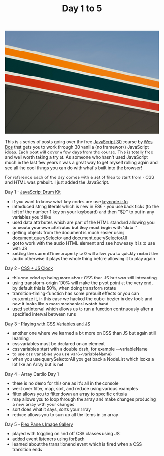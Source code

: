 ﻿---
title: Day 1 to 5
subTitle: JavaScript 30
category: "Learning"
cover: david-clarke-1342233-unsplash.jpg
---

![Unsplash](david-clarke-1342233-unsplash.jpg)

This is a series of posts going over the free [JavaScript 30](https://javascript30.com/) course by [Wes Bos](https://wesbos.com/) that gets you to work through 30 vanilla (no framework) JavaScript ideas. Each post will cover a few days from the course. This is totally free and well worth taking a try at. As someone who hasn't used JavaScript much in the last few years it was a great way to get myself rolling again and see all the cool things you can do with what's built into the browser!

For reference each of the day comes with a set of files to start from - CSS and HTML was prebuilt. I just added the JavaScript.

Day 1 - [JavaScript Drum Kit](https://demos.ahhhndre.ca/JavaScript30/01-JavaScript-Drum-Kit)

- if you want to know what key codes are use [keycode.info](https://keycode.info)
- introduced string literals which is new in ES6 - you use back ticks (to the left of the number 1 key on your keyboard) and then "\${}" to put in any variables you'd like
- used data attributes which are part of the HTML standard allowing you to create your own attributes but they must begin with "data-"
- getting objects from the document is much easier using document.querySelector and document.querySelectorAll
- got to work with the audio HTML element and see how easy it is to use with JS
- setting the currentTime property to 0 will allow you to quickly restart the audio otherwise it plays the whole thing before allowing it to play again

Day 2 - [CSS + JS Clock](https://demos.ahhhndre.ca/JavaScript30/02-JS-and-CSS-Clock)

- this one eded up being more about CSS then JS but was still interesting
- using transform-origin 100% will make the pivot point at the very end, by default this is 50%, when doing transform rotate
- transition-timing-function has some prebuilt effects or you can customize it, in this case we hacked the cubic-bezier in dev tools and now it looks like a more mechanical watch hand
- used setInterval which allows us to run a function continuously after a specified interval between runs

Day 3 - [Playing with CSS Variables and JS](https://demos.ahhhndre.ca/JavaScript30/03-CSS-Variables)

- another one where we learned a bit more on CSS than JS but again still learning
- css variables must be declared on an element
- css variables start with a double dash, for example --variableName
- to use css variables you use var(--variableName)
- when you use querySelectorAll you get back a NodeList which looks a lot like an Array but is not

Day 4 - Array Cardio Day 1

- there is no demo for this one as it's all in the console
- went over filter, map, sort, and reduce using various examples
- filter allows you to filter down an array to specific criteria
- map allows you to loop through the array and make changes producing a new array with your changes
- sort does what it says, sorts your array
- reduce allows you to sum up all the items in an array

Day 5 - [Flex Panels Image Gallery](https://demos.ahhhndre.ca/JavaScript30/05-FlexPanel-Gallery)

- played with toggling on and off CSS classes using JS
- added event listeners using forEach
- learned about the transitionend event which is fired when a CSS transition ends
